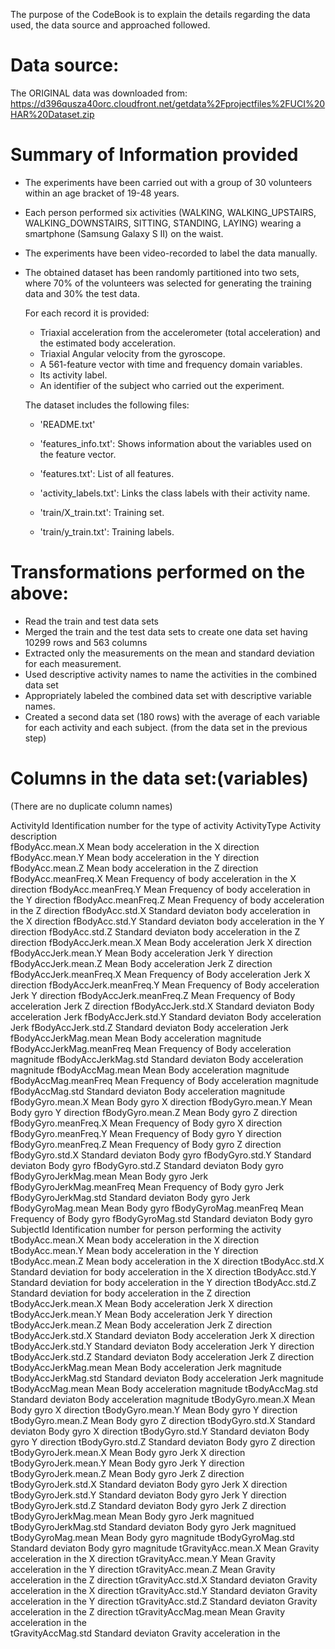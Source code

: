 The purpose of the CodeBook is to explain the details regarding the data used, the data source and approached followed.

# Data source:

The ORIGINAL data was downloaded from:  https://d396qusza40orc.cloudfront.net/getdata%2Fprojectfiles%2FUCI%20HAR%20Dataset.zip  

# Summary of Information provided 

* The experiments have been carried out with a group of 30 volunteers within an age bracket of 19-48 years. 
* Each person performed six activities (WALKING, WALKING_UPSTAIRS, WALKING_DOWNSTAIRS, SITTING, STANDING, LAYING) wearing a smartphone (Samsung Galaxy S II) on the waist. 
* The experiments have been video-recorded to label the data manually. 
* The obtained dataset has been randomly partitioned into two sets, 
     where 70% of the volunteers was selected for generating the training data and 30% the test data. 

	For each record it is provided:

	- Triaxial acceleration from the accelerometer (total acceleration) and the estimated body acceleration.
	- Triaxial Angular velocity from the gyroscope. 
	- A 561-feature vector with time and frequency domain variables. 
	- Its activity label. 
	- An identifier of the subject who carried out the experiment.

	The dataset includes the following files:

	- 'README.txt'

	- 'features_info.txt': Shows information about the variables used on the feature vector.

	- 'features.txt': List of all features.

	- 'activity_labels.txt': Links the class labels with their activity name.

	- 'train/X_train.txt': Training set.

	- 'train/y_train.txt': Training labels.

# Transformations performed on the above:

* Read the train and test data sets
* Merged the train and the test data sets to create one data set having  10299 rows and 563 columns
* Extracted only the measurements on the mean and standard deviation for each measurement. 
* Used descriptive activity names to name the activities in the combined data set
* Appropriately labeled the combined data set with descriptive variable names. 
* Created a second data set (180 rows) with the average of each variable for each activity and each subject. (from the data set in the previous step) 

# Columns in the data set:(variables)
(There are no duplicate column names)

ActivityId	Identification number for the type of activity
ActivityType	Activity description  
fBodyAcc.mean.X	Mean  body acceleration in the X direction
fBodyAcc.mean.Y	Mean  body acceleration in the Y direction
fBodyAcc.mean.Z	Mean  body acceleration in the Z direction
fBodyAcc.meanFreq.X	Mean Frequency of body acceleration in the X direction
fBodyAcc.meanFreq.Y	Mean Frequency of body acceleration in the Y direction
fBodyAcc.meanFreq.Z	Mean Frequency of body acceleration in the Z direction
fBodyAcc.std.X	Standard deviaton body acceleration in the X direction
fBodyAcc.std.Y	Standard deviaton body acceleration in the Y direction
fBodyAcc.std.Z	Standard deviaton body acceleration in the Z direction
fBodyAccJerk.mean.X	Mean  Body acceleration Jerk X direction
fBodyAccJerk.mean.Y	Mean  Body acceleration Jerk Y direction
fBodyAccJerk.mean.Z	Mean  Body acceleration Jerk Z direction
fBodyAccJerk.meanFreq.X	Mean Frequency of Body acceleration Jerk X direction
fBodyAccJerk.meanFreq.Y	Mean Frequency of Body acceleration Jerk Y direction
fBodyAccJerk.meanFreq.Z	Mean Frequency of Body acceleration Jerk Z direction
fBodyAccJerk.std.X	Standard deviaton Body acceleration Jerk 
fBodyAccJerk.std.Y	Standard deviaton Body acceleration Jerk 
fBodyAccJerk.std.Z	Standard deviaton Body acceleration Jerk 
fBodyAccJerkMag.mean	Mean  Body acceleration magnitude 
fBodyAccJerkMag.meanFreq	Mean Frequency of Body acceleration magnitude 
fBodyAccJerkMag.std	Standard deviaton Body acceleration magnitude 
fBodyAccMag.mean	Mean  Body acceleration magnitude 
fBodyAccMag.meanFreq	Mean Frequency of Body acceleration magnitude 
fBodyAccMag.std	Standard deviaton Body acceleration magnitude 
fBodyGyro.mean.X	Mean  Body gyro X direction
fBodyGyro.mean.Y	Mean  Body gyro Y direction
fBodyGyro.mean.Z	Mean  Body gyro Z direction
fBodyGyro.meanFreq.X	Mean Frequency of Body gyro X direction
fBodyGyro.meanFreq.Y	Mean Frequency of Body gyro Y direction
fBodyGyro.meanFreq.Z	Mean Frequency of Body gyro Z direction
fBodyGyro.std.X	Standard deviaton Body gyro 
fBodyGyro.std.Y	Standard deviaton Body gyro 
fBodyGyro.std.Z	Standard deviaton Body gyro 
fBodyGyroJerkMag.mean	Mean  Body gyro Jerk 
fBodyGyroJerkMag.meanFreq	Mean Frequency of Body gyro Jerk 
fBodyGyroJerkMag.std	Standard deviaton Body gyro Jerk 
fBodyGyroMag.mean	Mean  Body gyro 
fBodyGyroMag.meanFreq	Mean Frequency of Body gyro 
fBodyGyroMag.std	Standard deviaton Body gyro 
SubjectId	Identification number for person performing the activity
tBodyAcc.mean.X	Mean body acceleration in the X direction
tBodyAcc.mean.Y	Mean body acceleration in the Y direction
tBodyAcc.mean.Z	Mean body acceleration in the X direction
tBodyAcc.std.X	Standard deviation for body acceleration in the X direction
tBodyAcc.std.Y	Standard deviation for body acceleration in the Y direction
tBodyAcc.std.Z	Standard deviation for body acceleration in the Z direction
tBodyAccJerk.mean.X	Mean  Body acceleration Jerk X direction
tBodyAccJerk.mean.Y	Mean  Body acceleration Jerk Y direction
tBodyAccJerk.mean.Z	Mean  Body acceleration Jerk Z direction
tBodyAccJerk.std.X	Standard deviaton Body acceleration Jerk X direction
tBodyAccJerk.std.Y	Standard deviaton Body acceleration Jerk Y direction
tBodyAccJerk.std.Z	Standard deviaton Body acceleration Jerk Z direction
tBodyAccJerkMag.mean	Mean  Body acceleration Jerk magnitude 
tBodyAccJerkMag.std	Standard deviaton Body acceleration Jerk magnitude 
tBodyAccMag.mean	Mean  Body acceleration magnitude 
tBodyAccMag.std	Standard deviaton Body acceleration magnitude 
tBodyGyro.mean.X	Mean  Body gyro X direction
tBodyGyro.mean.Y	Mean  Body gyro Y direction
tBodyGyro.mean.Z	Mean  Body gyro Z direction
tBodyGyro.std.X	Standard deviaton Body gyro X direction
tBodyGyro.std.Y	Standard deviaton Body gyro Y direction
tBodyGyro.std.Z	Standard deviaton Body gyro Z direction
tBodyGyroJerk.mean.X	Mean  Body gyro Jerk X direction
tBodyGyroJerk.mean.Y	Mean  Body gyro Jerk Y direction
tBodyGyroJerk.mean.Z	Mean  Body gyro Jerk Z direction
tBodyGyroJerk.std.X	Standard deviaton Body gyro Jerk X direction
tBodyGyroJerk.std.Y	Standard deviaton Body gyro Jerk Y direction
tBodyGyroJerk.std.Z	Standard deviaton Body gyro Jerk Z direction
tBodyGyroJerkMag.mean	Mean  Body gyro Jerk magnitued 
tBodyGyroJerkMag.std	Standard deviaton Body gyro Jerk magnitued 
tBodyGyroMag.mean	Mean  Body gyro magnitude 
tBodyGyroMag.std	Standard deviaton Body gyro magnitude 
tGravityAcc.mean.X	Mean  Gravity acceleration in the  X direction
tGravityAcc.mean.Y	Mean  Gravity acceleration in the  Y direction
tGravityAcc.mean.Z	Mean  Gravity acceleration in the  Z direction
tGravityAcc.std.X	Standard deviaton Gravity acceleration in the  X direction
tGravityAcc.std.Y	Standard deviaton Gravity acceleration in the  Y direction
tGravityAcc.std.Z	Standard deviaton Gravity acceleration in the  Z direction
tGravityAccMag.mean	Mean  Gravity acceleration in the  
tGravityAccMag.std	Standard deviaton Gravity acceleration in the  


 




